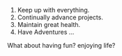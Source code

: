 1. Keep up with everything.
2. Continually advance projects.
3. Maintain great health.
4. Have Adventures ... 


What about having fun? enjoying life? 
